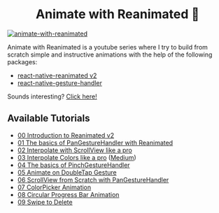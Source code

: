 <h1 align="center">
Animate with Reanimated 🐢
</h1>

 <a href="https://youtu.be/yz9E10Dq8Bg" target="_blank">
      <img src="https://raw.githubusercontent.com/enzomanuelmangano/animate-with-reanimated/main/.assets/animate-with-reanimated.png" title="animate-with-reanimated">
  </a>

Animate with Reanimated is a youtube series where I try to build from scratch simple and instructive animations with the help of the following packages:

- [react-native-reanimated v2](https://docs.swmansion.com/react-native-reanimated/docs/)
- [react-native-gesture-handler](https://docs.swmansion.com/react-native-gesture-handler/docs)

Sounds interesting? [Click here!](https://youtu.be/yz9E10Dq8Bg)

## Available Tutorials

- [00 Introduction to Reanimated v2](https://youtu.be/yz9E10Dq8Bg)
- [01 The basics of PanGestureHandler with Reanimated](https://youtu.be/4HUreYYoE6U)
- [02 Interpolate with ScrollView like a pro](https://youtu.be/SqwpRr7kbnQ)
- [03 Interpolate Colors like a pro](https://youtu.be/U_V9pHnTXjA) ([Medium](https://enzomanuelmangano.medium.com/interpolate-colors-like-a-pro-with-react-native-reanimated-2-253a2695cf0a))
- [04 The basics of PinchGestureHandler](https://youtu.be/R7vyLItMQJw)
- [05 Animate on DoubleTap Gesture](https://youtu.be/nbEmo0zLJjw)
- [06 ScrollView from Scratch with PanGestureHandler](https://youtu.be/Fd5FWxx7c48)
- [07 ColorPicker Animation](https://youtu.be/XH35ahDm3as)
- [08 Circular Progress Bar Animation](https://youtu.be/9n2mQJ7TO6Y)
- [09 Swipe to Delete](https://youtu.be/AVS_2nzt8Do)
